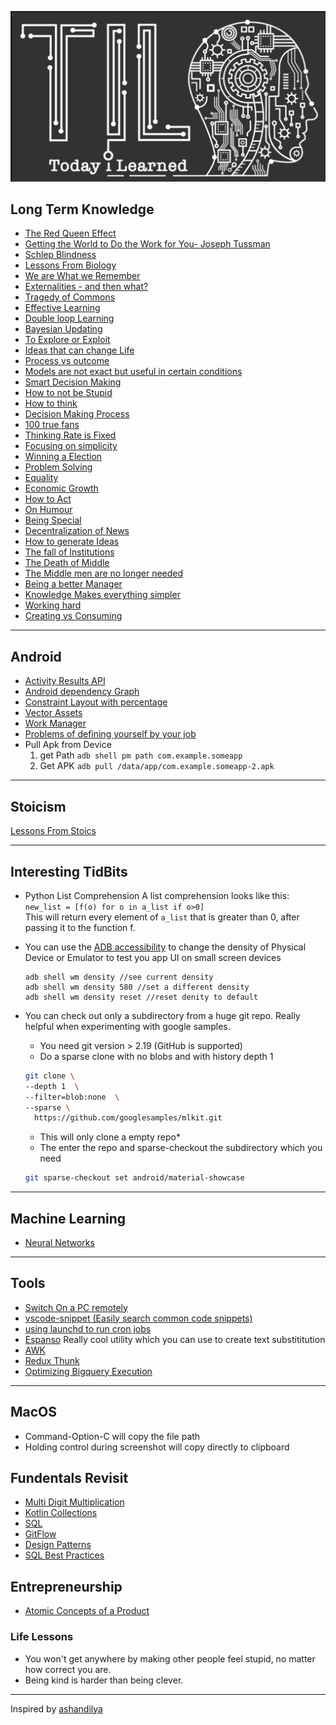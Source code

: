![banner](./banner.png)

## Long Term Knowledge
- [The Red Queen Effect](https://fundooprofessor.wordpress.com/2012/09/16/red_queen/)
- [Getting the World to Do the Work for You- Joseph Tussman](https://fs.blog/2016/02/joseph-tussman/)
- [Schlep Blindness](./essays/schlep_blindness.md)
- [Lessons From Biology](https://fs.blog/2015/08/will-durant-the-three-lessons-of-biological-history/)
- [We are What we Remember](https://fs.blog/2021/01/we-remember/)
- [Externalities - and then what?](https://fs.blog/2019/09/externalities-why-we-can-never-do-one-thing/)
- [Tragedy of Commons](https://fs.blog/2011/08/the-tragedy-of-the-commons/)
- [Effective Learning](https://fs.blog/learning/)
- [Double loop Learning](https://fs.blog/2018/06/double-loop-learning/)
- [Bayesian Updating](https://fs.blog/2018/09/bayes-theorem/)
- [To Explore or Exploit](https://fs.blog/2020/11/explore-or-exploit-how-to-choose-new-opportunities/)
- [Ideas that can change Life](https://www.collaborativefund.com/blog/ideas-that-changed-my-life/)
- [Process vs outcome](https://fs.blog/2014/07/paula-scher-on-process-versus-outcome/)
- [Models are not exact but useful in certain conditions](https://fs.blog/2017/06/all-models-are-wrong/)
- [Smart Decision Making](https://fs.blog/smart-decisions/)
- [How to not be Stupid](https://fs.blog/2019/01/how-not-to-be-stupid/)
- [How to think](https://fs.blog/2015/08/how-to-think/)
- [Decision Making Process](long_term_knowledge/decision_making_process.md)
- [100 true fans](https://a16z.com/2020/02/06/100-true-fans/)
- [Thinking Rate is Fixed](https://fs.blog/2021/03/thinking-rate-fixed/)
- [Focusing on simplicity](https://fs.blog/2014/12/albert-einstein-simplicity/)
- [Winning a Election](https://fs.blog/2012/03/5-things-cicero-can-teach-you-about-winning-an-election/)
- [Problem Solving](https://fs.blog/2011/05/problem-solving-tools/)
- [Equality](https://fs.blog/2021/03/john-stuart-mills-equality/)
- [Economic Growth](https://eriktorenberg.substack.com/p/on-economic-growth)
- [How to Act](https://fs.blog/2013/10/marcus-aurelius-how-to-act/)
- [On Humour](https://eriktorenberg.substack.com/p/on-humor)
- [Being Special](https://www.mysupersecretdiary.com/p/special)
- [Decentralization of News](https://eriktorenberg.substack.com/p/how-the-internet-ate-media)
- [How to generate Ideas](http://www.paulgraham.com/ideas.html)
- [The fall of Institutions](https://eriktorenberg.substack.com/p/why-are-institutions-failing-us)
- [The Death of Middle](https://eriktorenberg.substack.com/p/the-death-of-the-middle)
- [The Middle men are no longer needed](https://eriktorenberg.substack.com/p/whoever-generates-the-demand-captures)
- [Being a better Manager](https://fs.blog/2016/10/iverson-cure-for-the-common-mba/)
- [Knowledge Makes everything simpler](https://fs.blog/2015/12/knowledge-makes-everything-simpler/)
- [Working hard](https://paulgraham.com/hwh.html)
- [Creating vs Consuming](https://blog.tjcx.me/p/consume-less-create-more)
---
## Android
- [Activity Results API](https://android.jlelse.eu/activity-results-api-69be5a225e86)
- [Android dependency Graph](https://github.com/wajahatkarim3/Today-I-Learned/blob/master/gradle/dependency-graph-project.md)
- [Constraint Layout with percentage](https://github.com/wajahatkarim3/Today-I-Learned/blob/master/android/percent-constraint-layout.md)
- [Vector Assets](https://medium.com/android-dev-hacks/android-vector-drawables-bfb515ba8f2e)
- [Work Manager](https://www.raywenderlich.com/20689637-scheduling-tasks-with-android-workmanager#toc-anchor-002)
- [Problems of defining yourself by your job](https://www.bbc.com/worklife/article/20210409-why-we-define-ourselves-by-our-jobs?utm_source=pocket-newtab-intl-en)
- Pull Apk from Device
    1. get Path
    `adb shell pm path com.example.someapp`
    2. Get APK
    `adb pull /data/app/com.example.someapp-2.apk`
---

## Stoicism
[Lessons From Stoics](./stoic_lessons/lessons_2021.md)

---
## Interesting TidBits
- Python List Comprehension
A list comprehension looks like this:  
`new_list = [f(o) for o in a_list if o>0]`  
This will return every element of `a_list`  that is greater than 0, after passing it to the function f.

- You can use the [ADB accessibility](https://alexzh.com/adb-commands-accessibility/) to change the density of Physical Device or Emulator to test you app UI on small screen devices
    ```
    adb shell wm density //see current density
    adb shell wm density 580 //set a different density
    adb shell wm density reset //reset denity to default
    ```
- You can check out only a subdirectory from a huge git repo. Really helpful when experimenting with google samples.
  - You need git version > 2.19 (GitHub is supported)
  - Do a sparse clone with no blobs and with history depth 1
  ```bash
  git clone \
  --depth 1  \
  --filter=blob:none  \
  --sparse \
    https://github.com/googlesamples/mlkit.git 
    ```
    - This will only clone a empty repo*
    - The enter the repo and sparse-checkout the subdirectory which you need
    ```bash
    git sparse-checkout set android/material-showcase
    ```



---
## Machine Learning
- [Neural Networks](./machine_learning/neural_networks.md)
---
## Tools
- [Switch On a PC remotely](./systems/wake_on_lan.md)
- [vscode-snippet (Easily search common code snippets)](https://github.com/mre/vscode-snippet)
- [using launchd to run cron jobs](https://blog.jan-ahrens.eu/2017/01/13/cron-is-dead-long-live-launchd.html)
- [Espanso](https://espanso.org/)  Really cool utility which you can use to create text substititution
- [AWK](https://ferd.ca/awk-in-20-minutes.html)
- [Redux Thunk](https://alialhaddad.medium.com/how-to-use-redux-thunk-in-react-and-react-native-4743a1321bd0)
- [Optimizing Bigquery Execution](https://medium.com/slalom-build/using-bigquery-execution-plans-to-improve-query-performance-af141b0cc33d)

---
## MacOS
- Command-Option-C will copy the file path
- Holding control during screenshot will copy directly to clipboard


## Fundentals Revisit
- [Multi Digit Multiplication](https://www.khanacademy.org/math/arithmetic/arith-review-multiply-divide)
- [Kotlin Collections](./fundamentals/kotlin_collections.md)
- [SQL](https://mystery.knightlab.com/walkthrough.html)
- [GitFlow](https://www.atlassian.com/git/tutorials/comparing-workflows/gitflow-workflow)
- [Design Patterns](https://www.raywenderlich.com/18409174-common-design-patterns-and-app-architectures-for-android)
- [SQL Best Practices](./fundamentals/SQL.md)

## Entrepreneurship
- [Atomic Concepts of a Product](https://kwokchain.com/2021/02/05/atomic-concepts/)

### Life Lessons
- You won't get anywhere by making other people feel stupid, no matter how correct you are.
- Being kind is harder than being clever.
---
Inspired by [ashandilya](https://github.com/ashandilya)
